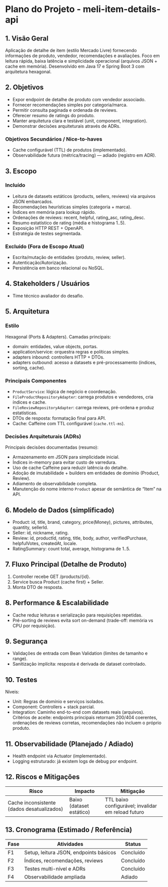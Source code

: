 # Plano do Projeto - meli-item-details-api

## 1. Visão Geral
Aplicação de detalhe de item (estilo Mercado Livre) fornecendo informações de produto, vendedor, recomendações e avaliações. Foco em leitura rápida, baixa latência e simplicidade operacional (arquivos JSON + cache em memória). Desenvolvido em Java 17 e Spring Boot 3 com arquitetura hexagonal.

## 2. Objetivos
- Expor endpoint de detalhe de produto com vendedor associado.
- Fornecer recomendações simples por categoria/marca.
- Permitir consulta paginada e ordenada de reviews.
- Oferecer resumo de ratings do produto.
- Manter arquitetura clara e testável (unit, component, integration).
- Demonstrar decisões arquiteturais através de ADRs.

### Objetivos Secundários / Nice-to-haves
- Cache configurável (TTL) de produtos (implementado).
- Observabilidade futura (métrica/tracing) — adiado (registro em ADR).

## 3. Escopo
### Incluído
- Leitura de datasets estáticos (products, sellers, reviews) via arquivos JSON embarcados.
- Recomendações heurísticas simples (categoria + marca).
- Índices em memória para lookup rápido.
- Ordenações de reviews: recent, helpful, rating_asc, rating_desc.
- Resumo estatístico de rating (média e histograma 1..5).
- Exposição HTTP REST + OpenAPI.
- Estratégia de testes segmentada.

### Excluído (Fora de Escopo Atual)
- Escrita/mutação de entidades (produto, review, seller).
- Autenticação/Autorização.
- Persistência em banco relacional ou NoSQL.

## 4. Stakeholders / Usuários
- Time técnico avaliador do desafio.

## 5. Arquitetura
### Estilo
Hexagonal (Ports & Adapters). Camadas principais:
- domain: entidades, value objects, portas.
- application/service: orquestra regras e políticas simples.
- adapters inbound: controllers HTTP + DTOs.
- adapters outbound: acesso a datasets e pré-processamento (índices, sorting, cache).

### Principais Componentes
- `ProductService`: lógica de negócio e coordenação.
- `FileProductRepositoryAdapter`: carrega produtos e vendedores, cria índices e cache.
- `FileReviewRepositoryAdapter`: carrega reviews, pré-ordena e produz estatísticas.
- DTOs de resposta: formatação final para API.
- Cache: Caffeine com TTL configurável (`cache.ttl-ms`).

### Decisões Arquiteturais (ADRs)
Principais decisões documentadas (resumo):
- Armazenamento em JSON para simplicidade inicial.
- Índices in-memory para evitar custo de varredura.
- Uso de cache Caffeine para reduzir latência do detalhe.
- Adoção de imutabilidade + builders em entidades de domínio (Product, Review).
- Adiamento de observabilidade completa.
- Manutenção do nome interno `Product` apesar de semântica de “Item” na API.

## 6. Modelo de Dados (simplificado)
- Product: id, title, brand, category, price(Money), pictures, attributes, quantity, sellerId.
- Seller: id, nickname, rating.
- Review: id, productId, rating, title, body, author, verifiedPurchase, helpfulVotes, createdAt, locale.
- RatingSummary: count total, average, histograma de 1..5.

## 7. Fluxo Principal (Detalhe de Produto)
1. Controller recebe GET /products/{id}.
2. Service busca Product (cache first) + Seller.
3. Monta DTO de resposta.


## 8. Performance & Escalabilidade
- Cache reduz leituras e serialização para requisições repetidas.
- Pré-sorting de reviews evita sort on-demand (trade-off: memória vs CPU por requisição).

## 9. Segurança
- Validações de entrada com Bean Validation (limites de tamanho e range).
- Sanitização implícita: resposta é derivada de dataset controlado.

## 10. Testes
Níveis:
- Unit: Regras de domínio e serviços isolados.
- Component: Controllers + stack parcial.
- Integration: Caminho end-to-end com datasets reais (arquivos).
Critérios de aceite: endpoints principais retornam 200/404 coerentes, ordenações de reviews corretas, recomendações não incluem o próprio produto.

## 11. Observabilidade (Planejado / Adiado)
- Health endpoint via Actuator (implementado).
- Logging estruturado: já existem logs de debug por endpoint.


## 12. Riscos e Mitigações
| Risco | Impacto | Mitigação |
|-------|---------|-----------|
| Cache inconsistente (dados desatualizados) | Baixo (dataset estático) | TTL baixo configurável; invalidar em reload futuro |


## 13. Cronograma (Estimado / Referência)
| Fase | Atividades | Status |
|------|------------|--------|
| F1 | Setup, leitura JSON, endpoints básicos | Concluído |
| F2 | Índices, recomendações, reviews | Concluído |
| F3 | Testes multi-nível e ADRs | Concluído |
| F4 | Observabilidade ampliada | Adiado |


